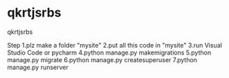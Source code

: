 # qkrtjsrbs
qkrtjsrbs

Step
1.plz make a folder "mysite"
2.put all this code in "mysite"
3.run Visual Studio Code or pycharm
4.python manage.py makemigrations
5.python manage.py migrate
6.python manage.py createsuperuser
7.python manage.py runserver
